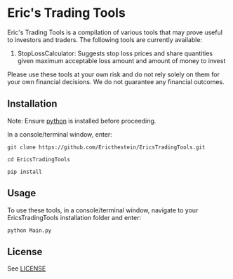# Eric's Trading Tools
Eric's Trading Tools is a compilation of various tools that may prove useful to investors and traders.
The following tools are currently available:
1) StopLossCalculator: Suggests stop loss prices and share quantities given maximum acceptable loss amount and amount of money to invest

Please use these tools at your own risk and do not rely solely on them for your own financial decisions. We do not guarantee any financial outcomes.

## Installation
Note: Ensure [python](https://www.python.org/downloads/) is installed before proceeding.

In a console/terminal window, enter:

`git clone https://github.com/Ericthestein/EricsTradingTools.git`

`cd EricsTradingTools`

`pip install`

## Usage
To use these tools, in a console/terminal window, navigate to your EricsTradingTools installation folder and enter:

`python Main.py`

## License
See [LICENSE](LICENSE)
